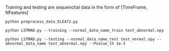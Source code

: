 Training and testing are sequenctial data in the form of [TimeFrame, NFeatures]

```shell
python preprocess_data_ELE472.py
```

```shell
python LSTMAD.py --training --normal_data_name_train test_abnormal.npy
```

```shell
python LSTMAD.py --testing --normal_data_name_test test_normal.npy --abnormal_data_name test_abnormal.npy --Pvalue_th 1e-3
```
